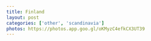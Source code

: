 ```yaml
---
title: Finland
layout: post
categories: ['other', 'scandinavia']
photos: https://photos.app.goo.gl/oKMyzC4efkCX3UT39
---
```

